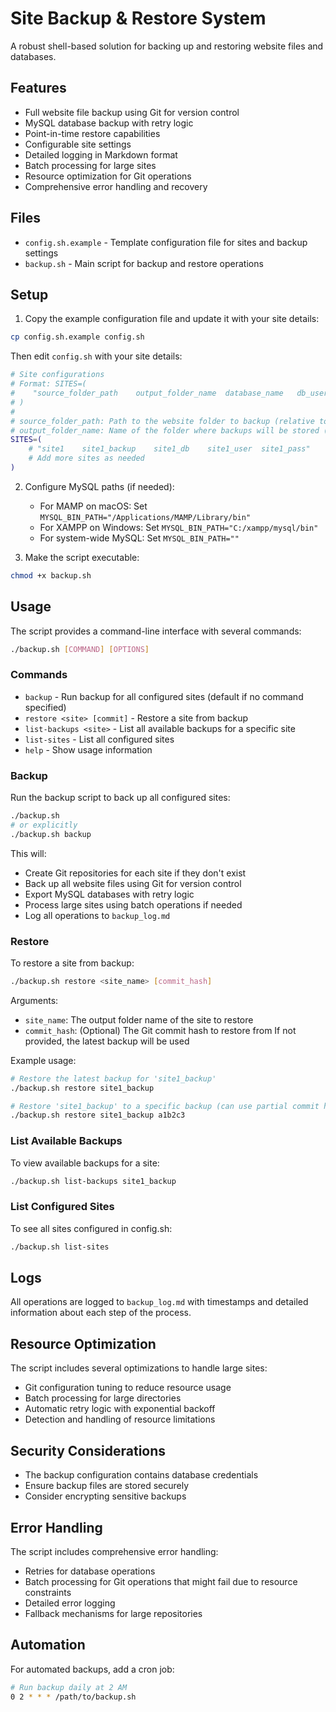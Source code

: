 # Site Backup & Restore System

A robust shell-based solution for backing up and restoring website files and databases.

## Features

- Full website file backup using Git for version control
- MySQL database backup with retry logic
- Point-in-time restore capabilities
- Configurable site settings
- Detailed logging in Markdown format
- Batch processing for large sites
- Resource optimization for Git operations
- Comprehensive error handling and recovery

## Files

- `config.sh.example` - Template configuration file for sites and backup settings
- `backup.sh` - Main script for backup and restore operations

## Setup

1. Copy the example configuration file and update it with your site details:

```bash
cp config.sh.example config.sh
```

Then edit `config.sh` with your site details:

```bash
# Site configurations
# Format: SITES=(
#    "source_folder_path	output_folder_name	database_name	db_user	db_password"
# )
#
# source_folder_path: Path to the website folder to backup (relative to SITES_ROOT or absolute)
# output_folder_name: Name of the folder where backups will be stored (inside BACKUP_ROOT)
SITES=(
	# "site1	site1_backup	site1_db	site1_user	site1_pass"
	# Add more sites as needed
)
```

2. Configure MySQL paths (if needed):
   - For MAMP on macOS: Set `MYSQL_BIN_PATH="/Applications/MAMP/Library/bin"`
   - For XAMPP on Windows: Set `MYSQL_BIN_PATH="C:/xampp/mysql/bin"`
   - For system-wide MySQL: Set `MYSQL_BIN_PATH=""`

3. Make the script executable:

```bash
chmod +x backup.sh
```

## Usage

The script provides a command-line interface with several commands:

```bash 
./backup.sh [COMMAND] [OPTIONS]
```

### Commands

- `backup` - Run backup for all configured sites (default if no command specified)
- `restore <site> [commit]` - Restore a site from backup
- `list-backups <site>` - List all available backups for a specific site
- `list-sites` - List all configured sites
- `help` - Show usage information

### Backup

Run the backup script to back up all configured sites:

```bash
./backup.sh
# or explicitly
./backup.sh backup
```

This will:
- Create Git repositories for each site if they don't exist
- Back up all website files using Git for version control
- Export MySQL databases with retry logic
- Process large sites using batch operations if needed
- Log all operations to `backup_log.md`

### Restore

To restore a site from backup:

```bash
./backup.sh restore <site_name> [commit_hash]
```

Arguments:
- `site_name`: The output folder name of the site to restore
- `commit_hash`: (Optional) The Git commit hash to restore from
  If not provided, the latest backup will be used

Example usage:

```bash
# Restore the latest backup for 'site1_backup'
./backup.sh restore site1_backup

# Restore 'site1_backup' to a specific backup (can use partial commit hash)
./backup.sh restore site1_backup a1b2c3
```

### List Available Backups

To view available backups for a site:

```bash
./backup.sh list-backups site1_backup
```

### List Configured Sites

To see all sites configured in config.sh:

```bash
./backup.sh list-sites
```

## Logs

All operations are logged to `backup_log.md` with timestamps and detailed information about each step of the process.

## Resource Optimization

The script includes several optimizations to handle large sites:

- Git configuration tuning to reduce resource usage
- Batch processing for large directories
- Automatic retry logic with exponential backoff
- Detection and handling of resource limitations

## Security Considerations

- The backup configuration contains database credentials
- Ensure backup files are stored securely
- Consider encrypting sensitive backups

## Error Handling

The script includes comprehensive error handling:
- Retries for database operations
- Batch processing for Git operations that might fail due to resource constraints
- Detailed error logging
- Fallback mechanisms for large repositories

## Automation

For automated backups, add a cron job:

```bash
# Run backup daily at 2 AM
0 2 * * * /path/to/backup.sh
``` 
